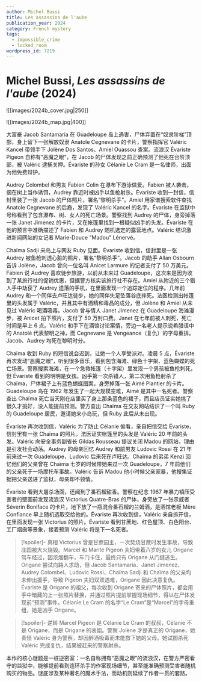 ```yaml
---
author: Michel Bussi
title: Les assassins de l'aube
publication_year: 2024
category: French mystery
tags:
  - impossible_crime
  - locked_room
wordpress_id: 7219
---
```


# Michel Bussi, <i>Les assassins de l'aube</i> (2024)

![[images/2024b_cover.jpg|250]]

![[images/2024b_map.jpg|400]]

大富豪 Jacob Santamaria 在 Guadeloupe 岛上遇害，尸体弃置在“奴隶阶梯”顶部，身上留下一张解放奴隶 Anatole Cegnevane 的卡片，警察指挥官 Valéric Kancel 带领手下 Jolène Dos Santos、Amiel Ouassou 查案。流浪汉 Évariste Pigeon 自称有“恶魔之眼”，在 Jacob 的尸体发现之前正确预测了他死在台阶顶部，被 Valéric 逮捕关押。Évariste 的孙女 Célanie Le Cram 是一名律师，出面为他免费辩护。

Audrey Colombel 和男友 Fabien Colin 在瀑布下游泳做爱。Fabien 被人袭击，捆在树上当作诱饵，Audrey 靠近时被凶手以鱼枪射杀。Évariste 收到一封信，信封里装了一张 Jacob 的尸体照片，署名“黎明杀手”。Amiel 用家谱搜索软件查找 Anatole Cegnevane 的后裔，发现了 Valéric Kancel 的名字。Évariste 在监狱中号称看到了包含瀑布、树、女人的死亡场景。警察找到 Audrey 的尸体，身旁掉落一张 Janet Jimenez 的卡片，又在帐篷里找到一根疑似凶手的头发。Évariste 在他的预言中准确描述了 Fabien 和 Audrey 随机选定的露营地点。Valéric 结识激进新闻网站的女记者 Marie-Douce "Madou" Lénervé。

Chaïma Sadji 来岛上与网友 Ruby 见面。Évariste 收到信，信封里是一张 Audrey 被鱼枪刺透心脏的照片，署名“黎明杀手”。Jacob 的助手 Allan Osbourn 告诉 Jolène，Jacob 曾向一位名叫 Anicet Larmure 的记者支付了 50 万美元。Fabien 说 Audrey 喜欢徒步旅游，以前从未来过 Guadeloupe，这次来是因为收到了某旅行社的促销优惠，但据警方核实该旅行社不存在。Amiel 从附近的三个猎人手中劫获了 Audrey 遗落的手机，在里面发现一个追踪定位的程序。几年前 Audrey 和一个同伴去卢旺达徒步，她的同伴失足坠落谷底摔死。法医检测出帐篷里的头发属于 Valéric，并且其中有酒精和毒品的成分，但 Jolène 和 Amiel 从未见过 Valéric 喝酒吸毒。Jacob 曾与情人 Janet Jimenez 在 Guadeloupe 海滩漫步，被 Anicet 拍下照片，支付了 50 万封口费。Janet 在七年前被人刺死，死亡时间是早上 6 点。Valéric 和手下在酒馆讨论案情，旁边一名老人提示说希腊语中的 Anatolé 代表黎明之神，而 Cegnevane 是 Vengeance（复仇）的字母重排。Jacob、Audrey 均死在黎明时分。

Chaïma 收到 Ruby 的短信说会迟到，让她一个人享受派对。凌晨 5 点，Évariste 再次发动“恶魔之眼”，听到很多音乐，看到包含海滩、绿色十字架、蓝色蝴蝶的死亡场景。警察搜索海滩，在一个急救帐篷（十字架）里发现一个男孩被鱼枪刺死，但 Évariste 看到的明明是女孩。凶手第一次杀错人，第二次用鱼枪射杀了 Chaïma，尸体裙子上有蓝色蝴蝶图案，身旁掉落一张 Aimé Plantier 的卡片。Guadeloupe 岛在 1962 年发生了一起大规模空难，Aimé 是其中一名死者。警察查出 Chaïma 死亡当天刚在店里买了身上那条蓝色的裙子，而且店员证实她挑了很久才挑好，没人能提前预测。警方查出 Chaïma 在交友网站结识了一个叫 Ruby 的 Guadeloupe 居民，邀请她来小岛玩，但 Ruby 此后从未出现。

Évariste 再次收到信，Valéric 为了防止 Célanie 偷看，亲自把信交给 Évariste，信封里有一张 Chaïma 的照片。法医证实帐篷里的头发是 Valéric  20 年前的头发。Valéric 向安全事务副省长 Gildas Rousseau 提议关闭 Madou 的网站，理由是引发社会动荡。Audrey 的母亲回忆 Audrey 和前男友 Ludovic Rossi 在 21 年前来过一次 Guadeloupe，Ludovic 后来死在卢旺达。Chaïma 的弟弟 Kenzi 回忆他们的父亲曾在 Chaïma 七岁的时候带她来过一次 Guadeloupe，7 年前他们的父亲死于一场摩托车事故。Valéric 告诉 Madou 他小时候父亲家暴，他搜集证据把父亲送进了监狱，母亲却不领情。

Évariste 看到大屠杀场面，还闻到了番石榴甜香。警察在纪念 1967 年暴力镇压受害者的壁画前发现流浪汉 Victorius Quatre-Bras 的尸体，身旁放了一张示威者 Séverin Boniface 的卡片，地下放了一瓶混合番石榴的兰姆酒，是酒馆老板 Mère Confiance 早上随机选取交给他的。Évariste 再次收到信，Valéric 亲自拆开信，在里面发现一张 Victorius 的照片。Évariste 看到甘蔗地、红色屋顶、白色阳台、工厂烟囱等景象，接着预测 Valéric 将是下一名死者。

> [!spoiler]- 真相
> Victorius 曾是甘蔗园主，一次焚烧甘蔗时发生事故，导致庄园被大火烧毁。Marcel 和 Marité Pigeon 夫妇带着八岁的女儿 Origane 驾车经过，因浓烟翻车，车门卡住，最终只有 Origane 从门缝逃生。Origane 尝试向路人求助，但 Jacob Santamaria、Janet Jimenez、Audrey Colombel、Ludovic Rossi、Chaïma Sadji 和 Chaïma 的父亲均未伸出援手，导致 Pigeon 夫妇双双遇难，Origane 因此决意复仇。Évariste 是 Origane 的祖父，每次收到 Origane 寄来的尸体照片，都会用手中暗藏的上一张照片替换，并通过照片提前掌握现场细节，得以在尸体发现前“预测”事件。Célanie Le Cram 的名字“Le Cram”是“Marcel”的字母重组，她是凶手 Origane。

> [!spoiler]- 逆转
> Marcel Pigeon 是 Célanie Le Cram 的叔叔，Célanie 不是 Origane，而是 Origane 的表姐。警察 Jolène 才是真正的 Origane，她责怪 Valéric 身为警察，却因醉酒吸毒而未能救下她的父母。她试图杀死 Valéric 完成复仇，结果被赶来的警察射杀。

本作的核心谜题是一桩逆密室：一名自称拥有“恶魔之眼”的流浪汉，在警方严密看守的监狱中，能够提前看到连环杀手的作案现场细节，甚至能准确预测受害者随机购买的物品。谜底涉及某种著名的魔术手法，而动机则延续了作者一贯的套路。
